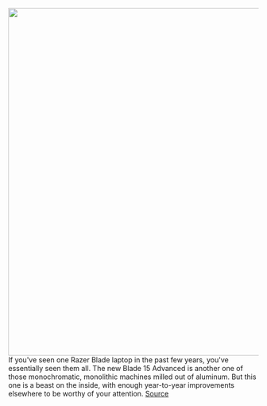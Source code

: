 <img src='https://cdn.vox-cdn.com/thumbor/p6tEHzH5miTZ8G9bd-pdxPRazIA=/0x0:2040x1360/1200x800/filters:focal(901x457:1227x783)/cdn.vox-cdn.com/uploads/chorus_image/image/67578516/cfaulkner_200929_4214_0004.0.0.jpg' width='700px' /><br/>
If you've seen one Razer Blade laptop in the past few years, you've essentially seen them all. The new Blade 15 Advanced is another one of those monochromatic, monolithic machines milled out of aluminum. But this one is a beast on the inside, with enough year-to-year improvements elsewhere to be worthy of your attention.
<a href='https://www.theverge.com/21499199/razer-blade-15-advanced-edition-gaming-laptop-2020-review'> Source <a/>
